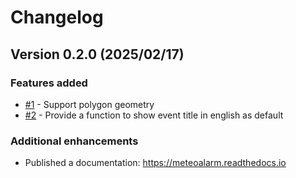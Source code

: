 # Changelog

## Version 0.2.0 (2025/02/17)

### Features added

* [#1](https://github.com/NiklasJordan/meteoalarm/issues/1) - Support polygon geometry
* [#2](https://github.com/NiklasJordan/meteoalarm/issues/2) - Provide a function to show event title in english as default

### Additional enhancements

- Published a documentation: https://meteoalarm.readthedocs.io